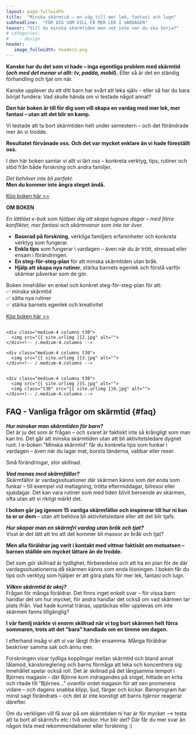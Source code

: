 ```yaml
---
layout: page-fullwidth
title:  "Minska skärmtid – en väg till mer lek, fantasi och lugn"
subheadline:  "FÖR DIG SOM VILL FÅ MER LEK I VARDAGEN"
teaser: "Vill du minska skärmtiden men vet inte var du ska börja?"
# categories:
#    - design
header:
   image_fullwidth: header2.png
---
```

**Kanske har du det som vi hade – inga egentliga problem med skärmtid
(*och med det menar vi allt: tv, padda, mobil*).**
Eller så är det en ständig förhandling och tjat om när.

Kanske upplever du att ditt barn har svårt att leka själv –
eller så har du bara börjat fundera:
Vad skulle hända om vi testade något annat?

**Den här boken är till för dig som vill skapa en vardag med mer lek, mer fantasi – utan att det blir en kamp.**

Vi testade att ta bort skärmtiden helt under semestern – och det förändrade mer än vi trodde.

**Resultatet förvånade oss. Och det var mycket enklare än vi hade föreställt oss.**

I den här boken samlar vi allt vi lärt oss – konkreta verktyg, tips, rutiner
och stöd från både forskning och andra familjer.

*Det behöver inte bli perfekt.*  
**Men du kommer inte ångra steget ändå.** 

[Köp boken här >>][1]

**OM BOKEN**

*En lättläst e-bok som hjälper dig att skapa lugnare dagar – med färre konflikter, mer fantasi och skärmvanor som inte tar över.*

- **Baserad på forskning**, verkliga familjers erfarenheter och konkreta verktyg som fungerar.
- **Enkla tips** som fungerar i vardagen – även när du är trött, stressad eller ensam i förändringen.
- **En steg-för-steg-plan** för att minska skärmtiden utan bråk.
- **Hjälp att skapa nya rutiner**, stärka barnets egenlek och förstå varför skärmar påverkar som de gör.
  

Boken innehåller en enkel och konkret steg-för-steg-plan för att:\
✅ minska skärmtid\
✅ sätta nya rutiner\
✅ stärka barnets egenlek och kreativitet

[Köp boken här >>][1]

<!--more-->

<div class="row">
    <div class="medium-4 columns t30">
    <img src="{{ site.urlimg }}4.jpg" alt="">
    </div><!-- /.medium-4.columns -->

    <div class="medium-4 columns t30">
      <img src="{{ site.urlimg }}2.jpg" alt="">
    </div><!-- /.medium-4.columns -->

    <div class="medium-4 columns t30">
      <img src="{{ site.urlimg }}3.jpg" alt="">
    </div><!-- /.medium-4.columns -->

</div><!-- /.row -->


<div class="row">
    <div class="medium-8 columns t30">
    <img src="{{ site.urlimg }}1.jpg" alt="">
    </div><!-- /.medium-8.columns -->

    <div class="medium-4 columns t30">
      <img src="{{ site.urlimg }}5.jpg" alt="">
      <img class="t30" src="{{ site.urlimg }}6.jpg" alt="">
    </div><!-- /.medium-4.columns -->

</div><!-- /.row -->

## FAQ - Vanliga frågor om skärmtid {#faq}


***Hur minskar man skärmtiden för barn?***\
Det är ju det som är frågan – och svaret är faktiskt inte så krångligt som man kan tro. Det går att minska skärmtiden utan att bli aktivitetsledare dygnet runt. I e-boken "Minska skärmtid" får du konkreta tips som funkar i vardagen – även när du lagar mat, borsta tänderna, vabbar eller reser. 

Små förändringar, stor skillnad.

***Vad menas med skärmfällor?***\
Skärmfällor är vardagssituationer där skärmen känns som det enda som funkar – till exempel vid matlagning, trötta eftermiddagar, bilresor eller sjukdagar. Det kan vara rutiner som med tiden blivit beroende av skärmen, ofta utan att vi riktigt märkt det. 

**I boken går jag igenom 15 vanliga skärmfällor och inspirerar till hur ni kan ta er ur dem** – utan att behöva bli aktivitetsledare eller att det blir tjafs.

***Hur skapar man en skärmfri vardag utan bråk och tjat?***\
Visst är det lätt att tro att det kommer bli massor av bråk och tjat? 

**Men alla föräldrar jag varit i kontakt med vittnar faktiskt om motsatsen – barnen ställde om mycket lättare än de trodde.**

Det som gör skillnad är tydlighet, förberedelse och att ha en plan för de där vardagssituationerna då skärmen känns som enda lösningen. I boken får du tips och verktyg som hjälper er att göra plats för mer lek, fantasi och lugn.

***Vilken skärmtid är okej?***\
Frågan för många föräldrar. Det finns inget enkelt svar – för vissa barn handlar det om hur mycket, för andra handlar det också om vad skärmen tar plats ifrån. Vad hade kunnat tränas, upptäckas eller upplevas om inte skärmen fanns tillgänglig?

**I vår familj märkte vi enorm skillnad när vi tog bort skärmen helt förra sommaren, trots att det "bara" handlade om en timme om dagen.**

I efterhand insåg vi att vi var långt ifrån ensamma. Många föräldrar beskriver samma sak och ännu mer. 

Forskningen visar tydliga kopplingar mellan skärmtid och bland annat tålamod, känsloreglering och barns förmåga att leka och koncentrera sig. Innehållet spelar också roll. Det är skillnad på det långsamma tempot i Björnes magasin – där Björne kom indragandes på snigel, hittade en krita och ritade till ”Björnes…” ovanför ordet magasin för att sen promenera vidare – och dagens snabba klipp, ljud, färger och kickar. Barnprogram har minst sagt förändrats – och det är inte konstigt att barns hjärnor reagerar därefter.

Om du verkligen vill få svar på om skärmtiden ni har är för mycket –> testa att ta bort all skärm/tv etc i två veckor. 
Hur blir det? Där får du mer svar än någon lista med rekommendationer eller forskning :)


 [1]: https://enhandbok.store/
